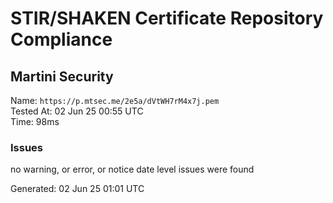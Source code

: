 # STIR/SHAKEN Certificate Repository Compliance

## Martini Security

Name: `https://p.mtsec.me/2e5a/dVtWH7rM4x7j.pem`\
Tested At: 02 Jun 25 00:55 UTC\
Time: 98ms

### Issues

no warning, or error, or notice date level issues were found

Generated: 02 Jun 25 01:01 UTC